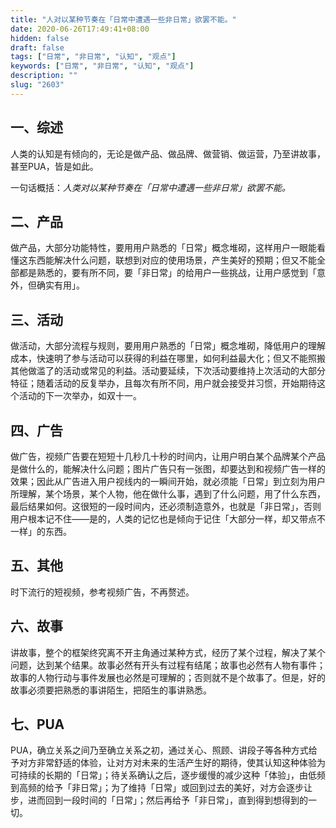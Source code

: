 ```yaml
---
title: "人对以某种节奏在「日常中遭遇一些非日常」欲罢不能。"
date: 2020-06-26T17:49:41+08:00
hidden: false
draft: false
tags: ["日常", "非日常", "认知", "观点"]
keywords: ["日常", "非日常", "认知", "观点"]
description: ""
slug: "2603"
---
```

## 一、综述
人类的认知是有倾向的，无论是做产品、做品牌、做营销、做运营，乃至讲故事，甚至PUA，皆是如此。

一句话概括：*人类对以某种节奏在「日常中遭遇一些非日常」欲罢不能。*

## 二、产品
做产品，大部分功能特性，要用用户熟悉的「日常」概念堆砌，这样用户一眼能看懂这东西能解决什么问题，联想到对应的使用场景，产生美好的预期；但又不能全部都是熟悉的，要有所不同，要「非日常」的给用户一些挑战，让用户感觉到「意外，但确实有用」。

## 三、活动
做活动，大部分流程与规则，要用用户熟悉的「日常」概念堆砌，降低用户的理解成本，快速明了参与活动可以获得的利益在哪里，如何利益最大化；但又不能照搬其他做滥了的活动或常见的利益。活动要延续，下次活动要维持上次活动的大部分特征；随着活动的反复举办，且每次有所不同，用户就会接受并习惯，开始期待这个活动的下一次举办，如双十一。

## 四、广告
做广告，视频广告要在短短十几秒几十秒的时间内，让用户明白某个品牌某个产品是做什么的，能解决什么问题；图片广告只有一张图，却要达到和视频广告一样的效果；因此从广告进入用户视线内的一瞬间开始，就必须能「日常」到立刻为用户所理解，某个场景，某个人物，他在做什么事，遇到了什么问题，用了什么东西，最后结果如何。这很短的一段时间内，还必须制造意外，也就是「非日常」，否则用户根本记不住——是的，人类的记忆也是倾向于记住「大部分一样，却又带点不一样」的东西。

## 五、其他
时下流行的短视频，参考视频广告，不再赘述。

## 六、故事
讲故事，整个的框架终究离不开主角通过某种方式，经历了某个过程，解决了某个问题，达到某个结果。故事必然有开头有过程有结尾；故事也必然有人物有事件；故事的人物行动与事件发展也必然是可理解的；否则就不是个故事了。但是，好的故事必须要把熟悉的事讲陌生，把陌生的事讲熟悉。

## 七、PUA
PUA，确立关系之间乃至确立关系之初，通过关心、照顾、讲段子等各种方式给予对方非常舒适的体验，让对方对未来的生活产生好的期待，使其认知这种体验为可持续的长期的「日常」；待关系确认之后，逐步缓慢的减少这种「体验」，由低频到高频的给予「非日常」；为了维持「日常」或回到过去的美好，对方会逐步让步，进而回到一段时间的「日常」；然后再给予「非日常」，直到得到想得到的一切。